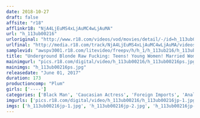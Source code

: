 ```yaml
---
date: 2018-10-27
draft: false
affsite: "r18"
afflinkr18: "NjA4LjEuMS4xLjAuMC4wLjAuMA"
url: "h_113ub00216"
urloriginal: "http://www.r18.com/videos/vod/movies/detail/-/id=h_113ub00216"
urlfinal: "http://media.r18.com/track/NjA4LjEuMS4xLjAuMC4wLjAuMA/videos/vod/movies/detail/-/id=h_113ub00216"
samplevid: "awspv3001.r18.com/litevideo/freepv/h/h_1/h_113ub216/h_113ub216_dmb_s.mp4"
title: "Underground Blonde Raw Fucking: Teens! Young Women! Married Women, Too! Fucked Senseless By Big Black Cock!"
mainimgurl: "pics.r18.com/digital/video/h_113ub00216/h_113ub00216ps.jpg"
mainimgs: "h_113ub00216ps.jpg"
releasedate: "June 01, 2017"
duration: 173
productioncomp: "Plum"
girls: ['----']
categories: ['Black Man', 'Caucasian Actress', 'Foreign Imports', 'Anal Play']
imgurls: ['pics.r18.com/digital/video/h_113ub00216/h_113ub00216jp-1.jpg', 'pics.r18.com/digital/video/h_113ub00216/h_113ub00216jp-2.jpg', 'pics.r18.com/digital/video/h_113ub00216/h_113ub00216jp-3.jpg', 'pics.r18.com/digital/video/h_113ub00216/h_113ub00216jp-4.jpg', 'pics.r18.com/digital/video/h_113ub00216/h_113ub00216jp-5.jpg', 'pics.r18.com/digital/video/h_113ub00216/h_113ub00216jp-6.jpg', 'pics.r18.com/digital/video/h_113ub00216/h_113ub00216jp-7.jpg', 'pics.r18.com/digital/video/h_113ub00216/h_113ub00216jp-8.jpg', 'pics.r18.com/digital/video/h_113ub00216/h_113ub00216jp-9.jpg', 'pics.r18.com/digital/video/h_113ub00216/h_113ub00216jp-10.jpg', 'pics.r18.com/digital/video/h_113ub00216/h_113ub00216jp-11.jpg', 'pics.r18.com/digital/video/h_113ub00216/h_113ub00216jp-12.jpg', 'pics.r18.com/digital/video/h_113ub00216/h_113ub00216jp-13.jpg', 'pics.r18.com/digital/video/h_113ub00216/h_113ub00216jp-14.jpg', 'pics.r18.com/digital/video/h_113ub00216/h_113ub00216jp-15.jpg', 'pics.r18.com/digital/video/h_113ub00216/h_113ub00216jp-16.jpg', 'pics.r18.com/digital/video/h_113ub00216/h_113ub00216jp-17.jpg', 'pics.r18.com/digital/video/h_113ub00216/h_113ub00216jp-18.jpg', 'pics.r18.com/digital/video/h_113ub00216/h_113ub00216jp-19.jpg', 'pics.r18.com/digital/video/h_113ub00216/h_113ub00216jp-20.jpg']
imgs: ['h_113ub00216jp-1.jpg', 'h_113ub00216jp-2.jpg', 'h_113ub00216jp-3.jpg', 'h_113ub00216jp-4.jpg', 'h_113ub00216jp-5.jpg', 'h_113ub00216jp-6.jpg', 'h_113ub00216jp-7.jpg', 'h_113ub00216jp-8.jpg', 'h_113ub00216jp-9.jpg', 'h_113ub00216jp-10.jpg', 'h_113ub00216jp-11.jpg', 'h_113ub00216jp-12.jpg', 'h_113ub00216jp-13.jpg', 'h_113ub00216jp-14.jpg', 'h_113ub00216jp-15.jpg', 'h_113ub00216jp-16.jpg', 'h_113ub00216jp-17.jpg', 'h_113ub00216jp-18.jpg', 'h_113ub00216jp-19.jpg', 'h_113ub00216jp-20.jpg']
---
```

